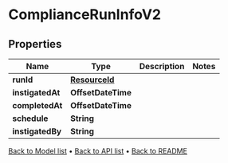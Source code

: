 

# ComplianceRunInfoV2


## Properties

| Name | Type | Description | Notes |
|------------ | ------------- | ------------- | -------------|
|**runId** | [**ResourceId**](ResourceId.md) |  |  |
|**instigatedAt** | **OffsetDateTime** |  |  |
|**completedAt** | **OffsetDateTime** |  |  |
|**schedule** | **String** |  |  |
|**instigatedBy** | **String** |  |  |



[Back to Model list](../README.md#documentation-for-models) &#8226; [Back to API list](../README.md#documentation-for-api-endpoints) &#8226; [Back to README](../README.md)


